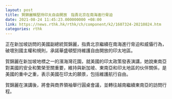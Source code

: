 ```yaml
---
layout: post
title: 賀錦麗稱堅持印太自由開放　指責北京在南海進行脅迫
date: 2021-08-24 11:45:23.000000000 +08:00
link: https://news.rthk.hk/rthk/ch/component/k2/1607324-20210824.htm
categories: rthk
---
```


正在新加坡訪問的美國副總統賀錦麗，指責北京繼續在南海進行脅迫和威懾行為，破壞別國主權和規則，承諾華盛頓堅持維護自由開放的印太地區。

賀錦麗在新加坡地標之一的濱海灣花園，就美國的印太政策發表演講，她說東南亞對美國的安全和繁榮至關重要，維持與新加坡、東南亞和印太地區的伙伴關係，是美國的重中之重，表示美國在印太的願景，包括維護航行自由。

賀錦麗在演講後，將會與商界領袖舉行圓桌會議，並轉往越南繼續東南亞的訪問行程。

